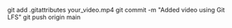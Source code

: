 git add .gitattributes your_video.mp4
git commit -m "Added video using Git LFS"
git push origin main
